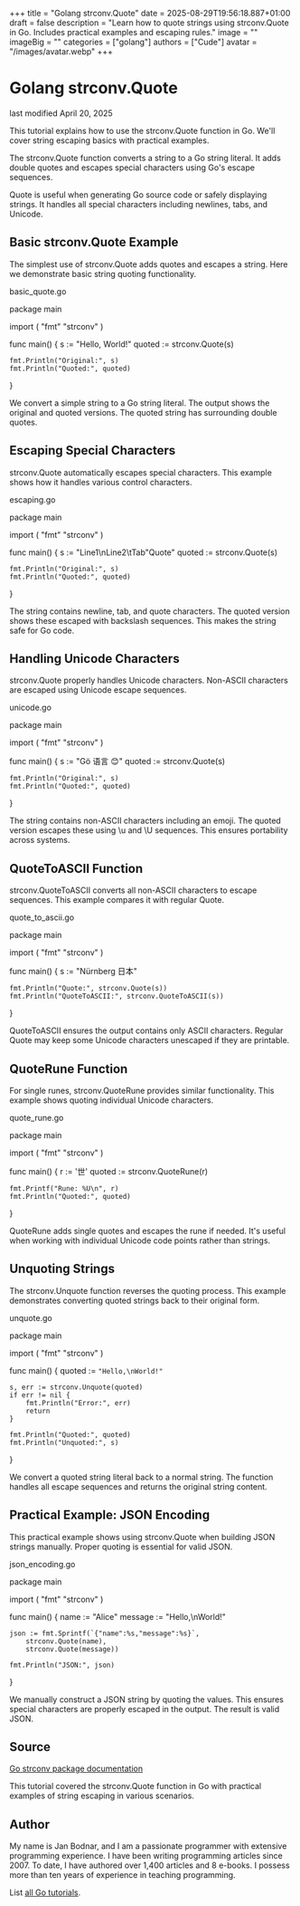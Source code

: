 +++
title = "Golang strconv.Quote"
date = 2025-08-29T19:56:18.887+01:00
draft = false
description = "Learn how to quote strings using strconv.Quote in Go. Includes practical examples and escaping rules."
image = ""
imageBig = ""
categories = ["golang"]
authors = ["Cude"]
avatar = "/images/avatar.webp"
+++

# Golang strconv.Quote

last modified April 20, 2025

This tutorial explains how to use the strconv.Quote function in Go.
We'll cover string escaping basics with practical examples.

The strconv.Quote function converts a string to a Go string literal.
It adds double quotes and escapes special characters using Go's escape sequences.

Quote is useful when generating Go source code or safely displaying strings.
It handles all special characters including newlines, tabs, and Unicode.

## Basic strconv.Quote Example

The simplest use of strconv.Quote adds quotes and escapes a string.
Here we demonstrate basic string quoting functionality.

basic_quote.go
  

package main

import (
    "fmt"
    "strconv"
)

func main() {
    s := "Hello, World!"
    quoted := strconv.Quote(s)
    
    fmt.Println("Original:", s)
    fmt.Println("Quoted:", quoted)
}

We convert a simple string to a Go string literal. The output shows the original
and quoted versions. The quoted string has surrounding double quotes.

## Escaping Special Characters

strconv.Quote automatically escapes special characters. This
example shows how it handles various control characters.

escaping.go
  

package main

import (
    "fmt"
    "strconv"
)

func main() {
    s := "Line1\nLine2\tTab\"Quote"
    quoted := strconv.Quote(s)
    
    fmt.Println("Original:", s)
    fmt.Println("Quoted:", quoted)
}

The string contains newline, tab, and quote characters. The quoted version shows
these escaped with backslash sequences. This makes the string safe for Go code.

## Handling Unicode Characters

strconv.Quote properly handles Unicode characters. Non-ASCII
characters are escaped using Unicode escape sequences.

unicode.go
  

package main

import (
    "fmt"
    "strconv"
)

func main() {
    s := "Gö 语言 😊"
    quoted := strconv.Quote(s)
    
    fmt.Println("Original:", s)
    fmt.Println("Quoted:", quoted)
}

The string contains non-ASCII characters including an emoji. The quoted version
escapes these using \u and \U sequences. This ensures portability across systems.

## QuoteToASCII Function

strconv.QuoteToASCII converts all non-ASCII characters to escape
sequences. This example compares it with regular Quote.

quote_to_ascii.go
  

package main

import (
    "fmt"
    "strconv"
)

func main() {
    s := "Nürnberg 日本"
    
    fmt.Println("Quote:", strconv.Quote(s))
    fmt.Println("QuoteToASCII:", strconv.QuoteToASCII(s))
}

QuoteToASCII ensures the output contains only ASCII characters.
Regular Quote may keep some Unicode characters unescaped if they are printable.

## QuoteRune Function

For single runes, strconv.QuoteRune provides similar functionality.
This example shows quoting individual Unicode characters.

quote_rune.go
  

package main

import (
    "fmt"
    "strconv"
)

func main() {
    r := '世'
    quoted := strconv.QuoteRune(r)
    
    fmt.Printf("Rune: %U\n", r)
    fmt.Println("Quoted:", quoted)
}

QuoteRune adds single quotes and escapes the rune if needed. It's
useful when working with individual Unicode code points rather than strings.

## Unquoting Strings

The strconv.Unquote function reverses the quoting process. This
example demonstrates converting quoted strings back to their original form.

unquote.go
  

package main

import (
    "fmt"
    "strconv"
)

func main() {
    quoted := `"Hello,\nWorld!"`
    
    s, err := strconv.Unquote(quoted)
    if err != nil {
        fmt.Println("Error:", err)
        return
    }
    
    fmt.Println("Quoted:", quoted)
    fmt.Println("Unquoted:", s)
}

We convert a quoted string literal back to a normal string. The function handles
all escape sequences and returns the original string content.

## Practical Example: JSON Encoding

This practical example shows using strconv.Quote when building JSON
strings manually. Proper quoting is essential for valid JSON.

json_encoding.go
  

package main

import (
    "fmt"
    "strconv"
)

func main() {
    name := "Alice"
    message := "Hello,\nWorld!"
    
    json := fmt.Sprintf(`{"name":%s,"message":%s}`,
        strconv.Quote(name),
        strconv.Quote(message))
    
    fmt.Println("JSON:", json)
}

We manually construct a JSON string by quoting the values. This ensures special
characters are properly escaped in the output. The result is valid JSON.

## Source

[Go strconv package documentation](https://pkg.go.dev/strconv)

This tutorial covered the strconv.Quote function in Go with
practical examples of string escaping in various scenarios.

## Author

My name is Jan Bodnar, and I am a passionate programmer with extensive
programming experience. I have been writing programming articles since 2007.
To date, I have authored over 1,400 articles and 8 e-books. I possess more
than ten years of experience in teaching programming.

List [all Go tutorials](/golang/).
